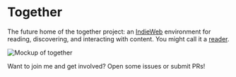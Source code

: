 Together
========

The future home of the together project: an [IndieWeb](http://indieweb.org)
environment for reading, discovering, and interacting with content. You might
call it a [reader](http://indieweb.org/reader).

![Mockup of together](http://share.cleverdevil.io/gAZRQQvUMH.png "Mockup")

Want to join me and get involved? Open some issues or submit PRs!
